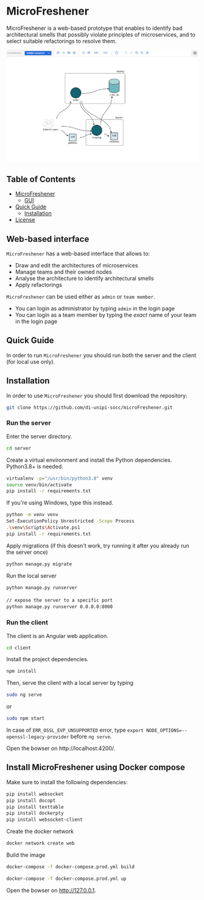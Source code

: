 # MicroFreshener

MicroFreshener is a web-based prototype that enables to identify bad architectural smells that possibly violate principles of microservices, and to select suitable refactorings to resolve them.

![](./screenshot.png)

## Table of Contents
- [MicroFreshener](#microfreshener-architecture)
  * [GUI](#web-based-interface)
  <!-- * [Internal architecture](#internal-architecture) -->
- [Quick Guide](#quick-guide)
  * [Installation](#installation)
  <!-- * [Example of usage](#example-of-usage) -->
- [License](#license)

## Web-based interface
`MicroFreshener` has a web-based interface that allows to:
- Draw and edit the architectures of microservices
- Manage teams and their owned nodes
- Analyse the architecture to identify architectural smells
- Apply refactorings

`MicroFreshener` can be used either as `admin` or `team member`.
- You can login as administrator by typing `admin` in the login page
- You can login as a team member by typing the _exact_ name of your team in the login page


<!--Examples of the web-based interface is shown below.
![](./docs/demo.gif)-->

## Quick Guide
In order to run `MicroFreshener` you should run both the server and the client (for local use only).

## Installation
In order to use `MicroFreshener` you should first download the repository:

```bash
git clone https://github.com/di-unipi-socc/microFreshener.git
```

### Run the server
Enter the server directory.

```bash
cd server
```

Create a virtual environment and install the Python dependencies. Python3.8+ is needed.

```bash
virtualenv -p="/usr/bin/python3.8" venv  
source venv/bin/activate 
pip install -r requirements.txt 
```

If you're using Windows, type this instead.

```bash
python -m venv venv  
Set-ExecutionPolicy Unrestricted -Scope Process
.\venv\Scripts\Activate.ps1
pip install -r requirements.txt
```

Apply migrations (if this doesn't work, try running it after you already run the server once)

```bash
python manage.py migrate

```

Run the local server

```bash
python manage.py runserver

// expose the server to a specific port
python manage.py runserver 0.0.0.0:8000

```

###  Run the client
The client is an Angular web application.

```bash
cd client
```

Install the project dependencies.

```bash
npm install
```

Then, serve the client with a local server by typing

```bash
sudo ng serve
```
or
```bash
sudo npm start
```

[comment]: <> (// deploy on production host "neri.di.unipi.it")
[comment]: <> (ng serve --host neri.di.unipi.it -c production)

In case of `ERR_OSSL_EVP_UNSUPPORTED` error, type `export NODE_OPTIONS=--openssl-legacy-provider` before `ng serve`.

Open the bowser on http://localhost:4200/.


## Install MicroFreshener using Docker compose

Make sure to install the following dependencies:

```bash
pip install websocket
pip install docopt
pip install texttable
pip install dockerpty
pip install websocket-client
```

Create the docker network
```bash
docker network create web
```
Build the image

```bash
docker-compose -f docker-compose.prod.yml build
```

```bash
docker-compose -f docker-compose.prod.yml up
```

Open the bowser on http://127.0.0.1.
